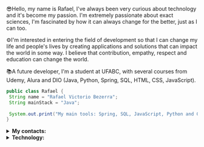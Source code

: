 😎Hello, my name is Rafael, I've always been very curious about technology and it's become my passion. I'm extremely passionate about exact sciences, I'm fascinated by how it can always change for the better, just as I can too. 

⚙️I'm interested in entering the field of development so that I can change my life and people's lives by creating applications and solutions that can impact the world in some way. I believe that contribution, empathy, respect and education can change the world.

📚A future developer, I'm a student at UFABC, with several courses from Udemy, Alura and DIO (Java, Python, Spring, SQL, HTML, CSS, JavaScript).

```java
public class Rafael {
 String name = "Rafael Victorio Bezerra";
 String mainStack = "Java";
 
 System.out.print("My main tools: Spring, SQL, JavaScript, Python and GIT.");
}
```

</details>


<details>
  <summary><b>My contacts: </b></summary>

[![Github](https://img.shields.io/badge/-Github-181717?style=for-the-badge&logo=Github&logoColor=white)](https://github.com/Rvictorio)
[![LinkedIn](https://img.shields.io/badge/-LinkedIn-0077B5?style=for-the-badge&logo=LinkedIn&logoColor=white)](https://www.linkedin.com/in/rvictorio)
[![Twitter](https://img.shields.io/badge/-Twitter-1DA1F2?style=for-the-badge&logo=Twitter&logoColor=white)](https://twitter.com/Rvictori0)
[![Gmail](https://img.shields.io/badge/Gmail-D14836?style=for-the-badge&logo=gmail&logoColor=white)](mailto:rvictorio8@gmail.com)

</details>
<details>
  <summary><b>Technology: </b></summary>

| Languages | Level | Comments |
|:----------|------| ------------------|
|JAVA|:star: :star: :star: | My main stack is Java, and I've carried out several personal projects. My main sources of study are courses, books and articles that help me grow within this language. I have solid knowledge of OOP, Spring, JDBC, Design patterns, SOLID, etc.
|Python| :star: :star: | I have a basic understanding of what this language can offer. I had a lot of contact with it in my first four years at university, where I developed programming logic, OOP and the use of various libraries (such as Pandas, which I used to interpret data).
|HTML/CSS/JS| :star: | I can create simple web applications with a few functions using these three tools. I'm currently using them to integrate my knowledge of the Back End with the essentials of the Front End, making creations with visual stylization and functionalities with solid bases of logic.
|SQL| :star: | I know how to perform queries, create tables, update data and insert information. My main tool for using SQL is PostgreSQL, where I prefer to use PGadmin to handle the functions detailed above.

| Tools | Level | Comments |
|:----------|------| ------------------|
|GIT/GITHUB|:star: :star: | Basic knowledge (I understand the tools and their applications)
|Intellij IDEA| :star: :star: | Basic knowledge (My favorite IDE for coding in JAVA)
|VS Code | :star: | Beginner's knowledge (Tool I recently started using)
|Spring Boot| :star: | Beginner's knowledge (I've just started to delve into this tool)
|Angular| :star: | Beginner's knowledge (I've recently started to delve into this tool)
|PostgrSQL| :star: | Beginner's knowledge (I'm becoming familiar with the tool)


  
</details>
